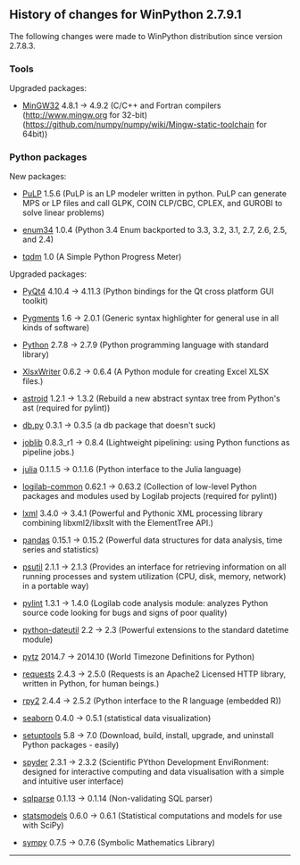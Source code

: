 ﻿## History of changes for WinPython 2.7.9.1

The following changes were made to WinPython distribution since version 2.7.8.3.

### Tools

Upgraded packages:

  * [MinGW32](http://pypi.python.org/pypi/MinGW32) 4.8.1 → 4.9.2 (C/C++ and Fortran compilers (http://www.mingw.org for 32-bit) (https://github.com/numpy/numpy/wiki/Mingw-static-toolchain for 64bit))

### Python packages

New packages:

  * [PuLP](http://pypi.python.org/pypi/PuLP) 1.5.6 (PuLP is an LP modeler written in python. PuLP can generate MPS or LP files and call GLPK, COIN CLP/CBC, CPLEX, and GUROBI to solve linear problems)
  * [enum34](http://pypi.python.org/pypi/enum34) 1.0.4 (Python 3.4 Enum backported to 3.3, 3.2, 3.1, 2.7, 2.6, 2.5, and 2.4)
  * [tqdm](http://pypi.python.org/pypi/tqdm) 1.0 (A Simple Python Progress Meter)

Upgraded packages:

  * [PyQt4](http://www.riverbankcomputing.co.uk/software/pyqt/intro) 4.10.4 → 4.11.3 (Python bindings for the Qt cross platform GUI toolkit)
  * [Pygments](http://pygments.org) 1.6 → 2.0.1 (Generic syntax highlighter for general use in all kinds of software)
  * [Python](http://www.python.org/) 2.7.8 → 2.7.9 (Python programming language with standard library)
  * [XlsxWriter](http://pypi.python.org/pypi/XlsxWriter) 0.6.2 → 0.6.4 (A Python module for creating Excel XLSX files.)
  * [astroid](http://pypi.python.org/pypi/astroid) 1.2.1 → 1.3.2 (Rebuild a new abstract syntax tree from Python's ast (required for pylint))
  * [db.py](http://pypi.python.org/pypi/db.py) 0.3.1 → 0.3.5 (a db package that doesn't suck)
  * [joblib](http://pypi.python.org/pypi/joblib) 0.8.3_r1 → 0.8.4 (Lightweight pipelining: using Python functions as pipeline jobs.)
  * [julia](http://sourceforge.net/projects/stonebig.u/files/packages) 0.1.1.5 → 0.1.1.6 (Python interface to the Julia language)
  * [logilab-common](http://pypi.python.org/pypi/logilab-common) 0.62.1 → 0.63.2 (Collection of low-level Python packages and modules used by Logilab projects (required for pylint))
  * [lxml](http://pypi.python.org/pypi/lxml) 3.4.0 → 3.4.1 (Powerful and Pythonic XML processing library combining libxml2/libxslt with the ElementTree API.)
  * [pandas](http://pypi.python.org/pypi/pandas) 0.15.1 → 0.15.2 (Powerful data structures for data analysis, time series and statistics)
  * [psutil](http://code.google.com/p/psutil) 2.1.1 → 2.1.3 (Provides an interface for retrieving information on all running processes and system utilization (CPU, disk, memory, network) in a portable way)
  * [pylint](http://www.logilab.org/project/pylint) 1.3.1 → 1.4.0 (Logilab code analysis module: analyzes Python source code looking for bugs and signs of poor quality)
  * [python-dateutil](http://labix.org/python-dateutil) 2.2 → 2.3 (Powerful extensions to the standard datetime module)
  * [pytz](http://pytz.sourceforge.net/) 2014.7 → 2014.10 (World Timezone Definitions for Python)
  * [requests](http://pypi.python.org/pypi/requests) 2.4.3 → 2.5.0 (Requests is an Apache2 Licensed HTTP library, written in Python, for human beings.)
  * [rpy2](http://pypi.python.org/pypi/rpy2) 2.4.4 → 2.5.2 (Python interface to the R language (embedded R))
  * [seaborn](http://pypi.python.org/pypi/seaborn) 0.4.0 → 0.5.1 (statistical data visualization)
  * [setuptools](http://pypi.python.org/pypi/setuptools) 5.8 → 7.0 (Download, build, install, upgrade, and uninstall Python packages - easily)
  * [spyder](https://bitbucket.org/spyder-ide/spyderlib) 2.3.1 → 2.3.2 (Scientific PYthon Development EnviRonment: designed for interactive computing and data visualisation with a simple and intuitive user interface)
  * [sqlparse](http://pypi.python.org/pypi/sqlparse) 0.1.13 → 0.1.14 (Non-validating SQL parser)
  * [statsmodels](http://pypi.python.org/pypi/statsmodels) 0.6.0 → 0.6.1 (Statistical computations and models for use with SciPy)
  * [sympy](http://code.google.com/p/sympy) 0.7.5 → 0.7.6 (Symbolic Mathematics Library)

* * *
